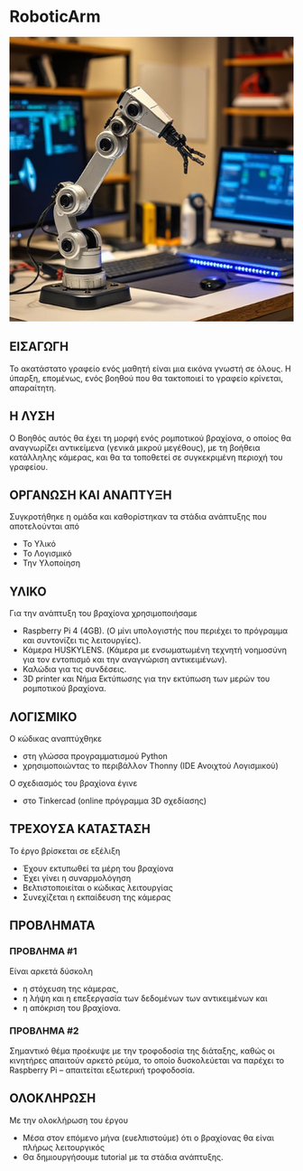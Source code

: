 # RoboticArm

 ![RoboticArm](/fotos/2.png)

## ΕΙΣΑΓΩΓΗ
Το ακατάστατο γραφείο ενός μαθητή είναι μια εικόνα γνωστή σε όλους. Η ύπαρξη, επομένως, ενός βοηθού που θα τακτοποιεί το γραφείο κρίνεται, απαραίτητη. 

## Η ΛΥΣΗ
Ο Βοηθός αυτός θα έχει τη μορφή ενός ρομποτικού βραχίονα, ο οποίος θα αναγνωρίζει αντικείμενα (γενικά μικρού μεγέθους), με τη βοήθεια κατάλληλης κάμερας, και θα τα τοποθετεί σε συγκεκριμένη περιοχή του γραφείου.

## ΟΡΓΑΝΩΣΗ ΚΑΙ ΑΝΑΠΤΥΞΗ
Συγκροτήθηκε η ομάδα και καθορίστηκαν τα στάδια ανάπτυξης που αποτελούνται από 
-	Το Υλικό 
-	Το Λογισμικό 
-	Την Υλοποίηση

## ΥΛΙΚΟ
Για την ανάπτυξη του βραχίονα χρησιμοποιήσαμε
- Raspberry Pi 4 (4GB). (Ο μίνι υπολογιστής που περιέχει το πρόγραμμα και συντονίζει τις λειτουργίες).
-	Κάμερα HUSKYLENS. (Κάμερα με ενσωματωμένη τεχνητή νοημοσύνη για τον εντοπισμό και την αναγνώριση αντικειμένων).
-	Καλώδια για τις συνδέσεις.
-	3D printer και Νήμα Εκτύπωσης για την εκτύπωση των μερών του ρομποτικού βραχίονα.

## ΛΟΓΙΣΜΙΚΟ
Ο κώδικας αναπτύχθηκε 
-	στη γλώσσα προγραμματισμού Python 
-	χρησιμοποιώντας το περιβάλλον Thonny (IDE Ανοιχτού Λογισμικού)

Ο σχεδιασμός του βραχίονα έγινε 
-	στο Tinkercad (online πρόγραμμα 3D σχεδίασης)
 
## ΤΡΕΧΟΥΣΑ ΚΑΤΑΣΤΑΣΗ
Το έργο βρίσκεται σε εξέλιξη
-	Έχουν εκτυπωθεί τα μέρη του βραχίονα
-	Έχει γίνει η συναρμολόγηση
-	Βελτιστοποιείται ο κώδικας λειτουργίας
-	Συνεχίζεται η εκπαίδευση της κάμερας

## ΠΡΟΒΛΗΜΑΤΑ

### ΠΡΟΒΛΗΜΑ #1
Είναι αρκετά δύσκολη 
-	η στόχευση της κάμερας, 
-	η λήψη και η επεξεργασία των δεδομένων των αντικειμένων και 
-	η απόκριση του βραχίονα.

### ΠΡΟΒΛΗΜΑ #2
Σημαντικό θέμα προέκυψε με την τροφοδοσία της διάταξης, καθώς οι κινητήρες απαιτούν αρκετό ρεύμα, το οποίο δυσκολεύεται να παρέχει το Raspberry Pi – απαιτείται εξωτερική τροφοδοσία.

## ΟΛΟΚΛΗΡΩΣΗ
Με την ολοκλήρωση του έργου
-	Μέσα στον επόμενο μήνα (ευελπιστούμε) ότι ο βραχίονας θα είναι πλήρως λειτουργικός 
-	Θα δημιουργήσουμε tutorial με τα στάδια ανάπτυξης.
